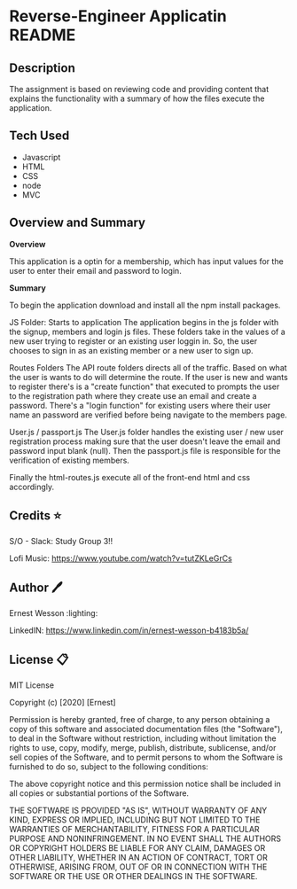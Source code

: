 # Reverse-Engineer Applicatin README


## Description

The assignment is based on reviewing code and providing content that explains the functionality with a summary of how the files execute the application. 


## Tech Used
- Javascript
- HTML
- CSS
- node
- MVC

## Overview and Summary

**Overview**

This application is a optin for a membership, which  has input values for the user to enter their email and password to login.

**Summary**

To begin the application download and install all the npm install packages.

JS Folder: Starts to application
The application begins in the js folder with the signup, members and login js files. These folders take in the values of a new user trying to register or an existing user loggin in. So, the user chooses to sign in as an existing member or a new user to sign up. 

Routes Folders
The API route folders directs all of the traffic. Based on what the user is wants to do will determine the route. If the user is new and wants to register there's is a "create function" that executed to prompts the user to the registration path where they create use an email and create a password. There's a "login function" for existing users where their user name an password are verified before being navigate to the members page.

User.js / passport.js 
The User.js folder handles the existing user / new user registration process making sure that the user doesn't leave the email and password input blank (null). Then the passport.js file is responsible for the verification of existing members. 

Finally the html-routes.js execute all of the front-end html and css accordingly. 












## Credits :star:

S/O - Slack: Study Group 3!!

Lofi Music: https://www.youtube.com/watch?v=tutZKLeGrCs

## Author :pen:

Ernest Wesson :lighting:

LinkedIN: https://www.linkedin.com/in/ernest-wesson-b4183b5a/




## License :clipboard:


MIT License

Copyright (c) [2020] [Ernest]

Permission is hereby granted, free of charge, to any person obtaining a copy
of this software and associated documentation files (the "Software"), to deal
in the Software without restriction, including without limitation the rights
to use, copy, modify, merge, publish, distribute, sublicense, and/or sell
copies of the Software, and to permit persons to whom the Software is
furnished to do so, subject to the following conditions:

The above copyright notice and this permission notice shall be included in all
copies or substantial portions of the Software.

THE SOFTWARE IS PROVIDED "AS IS", WITHOUT WARRANTY OF ANY KIND, EXPRESS OR
IMPLIED, INCLUDING BUT NOT LIMITED TO THE WARRANTIES OF MERCHANTABILITY,
FITNESS FOR A PARTICULAR PURPOSE AND NONINFRINGEMENT. IN NO EVENT SHALL THE
AUTHORS OR COPYRIGHT HOLDERS BE LIABLE FOR ANY CLAIM, DAMAGES OR OTHER
LIABILITY, WHETHER IN AN ACTION OF CONTRACT, TORT OR OTHERWISE, ARISING FROM,
OUT OF OR IN CONNECTION WITH THE SOFTWARE OR THE USE OR OTHER DEALINGS IN THE
SOFTWARE.
